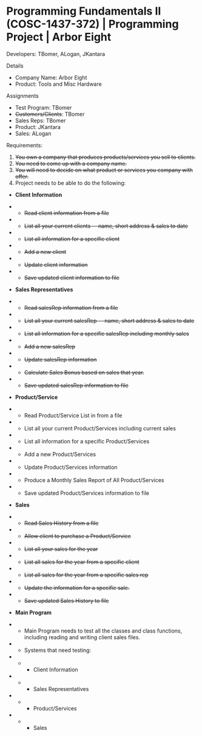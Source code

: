 # Programming Fundamentals II (COSC-1437-372) | Programming Project | Arbor Eight
Developers: TBomer, ALogan, JKantara

Details
- Company Name: Arbor Eight
- Product: Tools and Misc Hardware

Assignments
- Test Program: TBomer
- ~~Customers/Clients~~: TBomer
- Sales Reps: TBomer
- Product: JKantara
- Sales: ALogan

Requirements:
1) ~~You own a company that produces products/services you sell to clients.~~
2) ~~You need to come up with a company name.~~
3) ~~You will need to decide on what product or services you company with offer.~~
4) Project needs to be able to do the following:
  - **Client Information**
  - - ~~Read client information from a file~~
  - - ~~List all your current clients -- name, short address & sales to date~~
  - - ~~List all information for a specific client~~
  - - ~~Add a new client~~
  - - ~~Update client information~~
  - - ~~Save updated client information to file~~
  
  - **Sales Representatives**
  - - ~~Read salesRep information from a file~~
  - - ~~List all your current salesRep -- name, short address & sales to date~~
  - - ~~List all information for a specific salesRep including monthly sales~~
  - - ~~Add a new salesRep~~
  - - ~~Update salesRep information~~
  - - ~~Calculate Sales Bonus based on sales that year.~~
  - - ~~Save updated salesRep information to file~~
  
  - **Product/Service**
  - - Read Product/Service List in from a file
  - - List all your current Product/Services including current sales
  - - List all information for a specific Product/Services
  - - Add a new Product/Services
  - - Update Product/Services information
  - - Produce a Monthly Sales Report of All Product/Services
  - - Save updated Product/Services information to file
  
  - **Sales**
  - - ~~Read Sales History from a file~~
  - - ~~Allow client to purchase a Product/Service~~
  - - ~~List all your sales for the year~~
  - - ~~List all sales for the year from a specific client~~
  - - ~~List all sales for the year from a specific sales rep~~
  - - ~~Update the information for a specific sale.~~
  - - ~~Save updated Sales History to file~~
  
  - **Main Program**
  - - Main Program needs to test all the classes and class functions,
including reading and writing client sales files.
- - Systems that need testing:
- - - Client Information
- - - Sales Representatives
- - - Product/Services
- - - Sales
